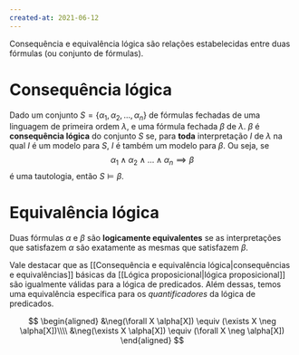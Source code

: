 ```yaml
---
created-at: 2021-06-12
---
```

Consequência e equivalência lógica são relações estabelecidas entre duas fórmulas (ou conjunto de fórmulas).

# Consequência lógica
Dado um conjunto $S = \{ \alpha_1, \alpha_2, \dots, \alpha_n \}$ de fórmulas fechadas de uma linguagem de primeira ordem $\lambda$, e uma fórmula fechada $\beta$ de $\lambda$. $\beta$ é **consequência lógica** do conjunto $S$ se, para **toda** interpretação $I$ de $\lambda$ na qual $I$ é um modelo para $S$, $I$ é também um modelo para $\beta$. Ou seja, se
$$
  \alpha_1 \land \alpha_2 \land \dots \land \alpha_n \implies \beta
$$
é uma tautologia, então $S \vDash \beta$.

# Equivalência lógica
Duas fórmulas $\alpha$ e $\beta$ são **logicamente equivalentes** se as interpretações que satisfazem $\alpha$ são exatamente as mesmas que satisfazem $\beta$.

Vale destacar que as [[Consequência e equivalência lógica|consequências e equivalências]] básicas da [[Lógica proposicional|lógica proposicional]] são igualmente válidas para a lógica de predicados. Além dessas, temos uma equivalência específica para os *quantificadores* da lógica de predicados.

$$
\begin{aligned}
  &\neg(\forall X \alpha[X]) \equiv (\exists X \neg \alpha[X])\\\\
  &\neg(\exists X \alpha[X]) \equiv (\forall X \neg \alpha[X])
\end{aligned}
$$